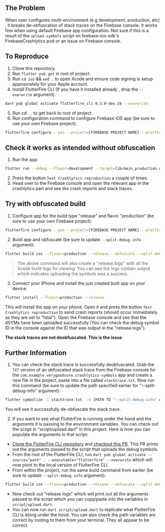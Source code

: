 ## The Problem

When user configures multi-environment (e.g development, production, etc) , it breaks de-obfuscation of stack traces on the Firebase console. It works fine when using default Firebase app configuration. Not sure if this is a result of the `upload-symbols` script on firebase-ios-sdk's FirebaseCrashlytics pod or an issue on Firebase console.  

## To Reproduce

1. Clone this repository.
2. Run `flutter pub get` in root of project.
3. Run `cd ios` && `xed .` to open Xcode and ensure code signing is setup appropriately for your Apple account.
4. Install FlutterFire CLI (If you have it installed already , drop the `--overwrite` argument).
```bash
dart pub global activate flutterfire_cli 0.3.0-dev.19 --overwrite
```
5. Run cd `..` to get back to root of project.
6. Run configuration command to configure Firebase iOS app (be sure to use your own Firebase project):
```bash
flutterfire configure --yes --project=[FIREBASE PROJECT NAME] --platforms=ios --ios-build-config=Debug-development --ios-bundle-id=com.example.verygoodcore.crashlytics-symbols.dev --ios-out=ios/development-environment
```

## Check it works as intended without obfuscation

1. Run the app:
```bash
flutter run --debug --flavor=development --target=lib/main_production.dart
```
2. Press the button `Test Crashlytics reproduction` a couple of times.
3. Head over to the Firebase console and open the relevant app in the crashlytics part and see the crash reports and stack traces.


## Try with obfuscated build

1. Configure app for the build type "release" and flavor "production" (be sure to use your own Firebase project):
```bash
flutterfire configure --yes --project=[FIREBASE PROJECT NAME] --platforms=ios --ios-build-config=Release-production --ios-bundle-id=com.example.verygoodcore.crashlytics-symbols --ios-out=ios/release-environment
```
2. Build app and obfuscate (be sure to update `--split-debug-info` argument):
```bash
flutter build ios --flavor=production --release --obfuscate --split-debug-info=[ABSOLUTE PATH TO A DIRECTORY IN THE PROJECT] --target=lib/main_production.dart --verbose | tee release.logs
```
> The above command will also create a "release.logs" with all the Xcode build logs for viewing. You can see the logs contain output which indicates uploading the symbols was a success.

3. Connect your iPhone and install the just created built app on your device:
```bash
flutter install --flavor=production --release
```

This will install the app on your phone. Open it and press the button `Test Crashlytics reproduction` to send crash reports (should occur immediately as they are set to "fatal").
Open the Firebase console and see that the dSYMs have been uploaded successfully (You can check the debug symbol ID in the console against the ID that was output in the "release.logs").

**The stack traces are not deobfuscated. This is the issue**

## Further Information

1. You can check the stack trace is successfully deobfuscated. Grab the `TXT` version of an obfuscated stack trace from the Firebase console for the `com.example.verygoodcore.crashlytics-symbols` app and create a new file in the project, paste into a file called `stacktrace.txt`. Now run this command (be sure to update the path specified earlier for "--split-debug-info" argument):
```bash
flutter symbolize -i stacktrace.txt  -d [PATH TO "--split-debug-info" ARG SPECIFIED EARLIER]/app.ios-arm64.symbol]
```

You will see it successfully de-obfuscate the stack trace.


2. If you want to see what FlutterFire is running under the hood and the arguments it is passing to the environment variables. You can check out the script in "script/upload.dart" in this project. Here is how you can populate the arguments in that script:

- [Clone the FlutterFire CLI repository](https://github.com/invertase/flutterfire_cli) and [checkout this PR](https://github.com/invertase/flutterfire_cli/pull/260). This PR prints out the arguments passed to the script that uploads the debug symbols.
- From the root of the FlutterFire CLI, run `dart pub global activate --source="path" . --executable="flutterfire" --overwrite` which will now point to the local version of FlutterFire CLI.
- From within the project, run the same build command from earlier (be sure to update `--split-debug-info` argument):
```bash
flutter build ios --flavor=production --release --obfuscate --split-debug-info=[ABSOLUTE PATH TO A DIRECTORY IN THE PROJECT] --target=lib/main_production.dart --verbose | tee release.logs
```
- Now check out "release.logs" which will print out all the arguments passed to the script which you can copy/paste into the variables in `script/upload.dart`. 
- You can now run `dart script/upload.dart` to replicate what FlutterFire CLI is doing under the hood. You can also check the path variables are correct by rooting to them from your terminal. They all appear to be correct.
